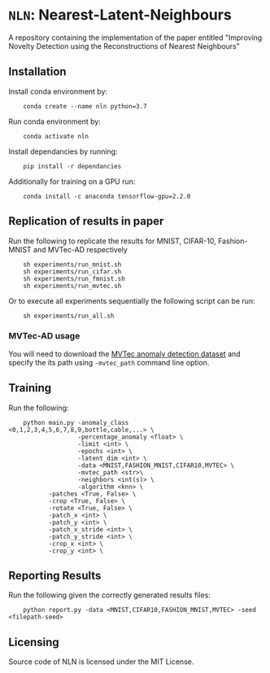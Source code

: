 # `NLN`: Nearest-Latent-Neighbours
A repository containing the implementation of the paper entitled "Improving Novelty Detection using the Reconstructions of Nearest Neighbours"

## Installation 
Install conda environment by:
``` 
    conda create --name nln python=3.7
``` 
Run conda environment by:
``` 
    conda activate nln
``` 

Install dependancies by running:
``` 
    pip install -r dependancies
``` 

Additionally for training on a GPU run:
``` 
    conda install -c anaconda tensorflow-gpu=2.2.0
``` 


## Replication of results in paper 
Run the following to replicate the results for MNIST, CIFAR-10, Fashion-MNIST and MVTec-AD respectively
```
    sh experiments/run_mnist.sh
    sh experiments/run_cifar.sh
    sh experiments/run_fmnist.sh
    sh experiments/run_mvtec.sh
```

Or to execute all experiments sequentially the following script can be run:
```
    sh experiments/run_all.sh
```

### MVTec-AD usage 
You will need to download the [MVTec anomaly detection dataset](https://www.mvtec.com/company/research/datasets/mvtec-ad) and specify the its path using `-mvtec_path` command line option.

## Training 
Run the following: 
```
    python main.py -anomaly_class <0,1,2,3,4,5,6,7,8,9,bottle,cable,...> \
                   -percentage_anomaly <float> \
                   -limit <int> \
                   -epochs <int> \
                   -latent_dim <int> \
                   -data <MNIST,FASHION_MNIST,CIFAR10,MVTEC> \
                   -mvtec_path <str>\
                   -neighbors <int(s)> \
                   -algorithm <knn> \
		   -patches <True, False> \
		   -crop <True, False> \
		   -rotate <True, False> \
		   -patch_x <int> \    
		   -patch_y <int> \    
		   -patch_x_stride <int> \    
		   -patch_y_stride <int> \    
		   -crop_x <int> \    
		   -crop_y <int> \    
```
## Reporting Results 
Run the following given the correctly generated results files:
```
    python report.py -data <MNIST,CIFAR10,FASHION_MNIST,MVTEC> -seed <filepath-seed>
```

## Licensing
Source code of NLN is licensed under the MIT License.

